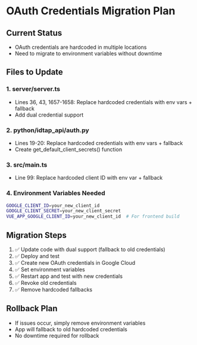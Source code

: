 # OAuth Credentials Migration Plan

## Current Status
- OAuth credentials are hardcoded in multiple locations
- Need to migrate to environment variables without downtime

## Files to Update

### 1. server/server.ts
- Lines 36, 43, 1657-1658: Replace hardcoded credentials with env vars + fallback
- Add dual credential support

### 2. python/idtap_api/auth.py  
- Lines 19-20: Replace hardcoded credentials with env vars + fallback
- Create get_default_client_secrets() function

### 3. src/main.ts
- Line 99: Replace hardcoded client ID with env var + fallback

### 4. Environment Variables Needed
```bash
GOOGLE_CLIENT_ID=your_new_client_id
GOOGLE_CLIENT_SECRET=your_new_client_secret
VUE_APP_GOOGLE_CLIENT_ID=your_new_client_id  # For frontend build
```

## Migration Steps
1. ✅ Update code with dual support (fallback to old credentials)
2. ✅ Deploy and test
3. ✅ Create new OAuth credentials in Google Cloud
4. ✅ Set environment variables
5. ✅ Restart app and test with new credentials
6. ✅ Revoke old credentials
7. ✅ Remove hardcoded fallbacks

## Rollback Plan
- If issues occur, simply remove environment variables
- App will fallback to old hardcoded credentials
- No downtime required for rollback